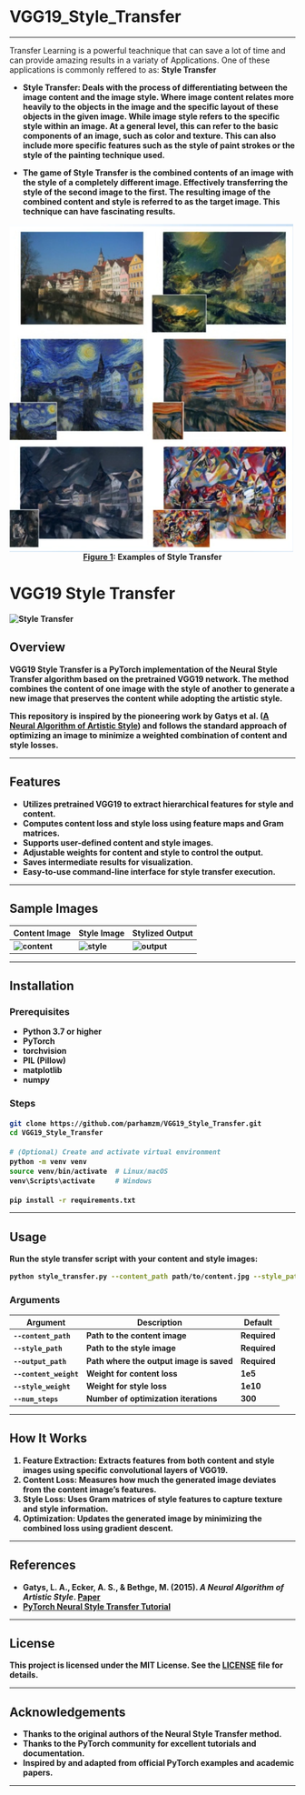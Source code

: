 # VGG19_Style_Transfer


---------------------------------------------------
Transfer Learning is a powerful teachnique that can save a lot of time and can provide amazing results in a variaty of Applications. One of these applications is commonly reffered to as: <b>Style Transfer<b>
  
  
- Style Transfer: Deals with the process of differentiating between the image content and the image style. Where image content relates more heavily to the objects in the image and the specific layout of these objects in the given image. While image style refers to the specific style within an image. At a general level, this can refer to the basic components of an image, such as color and texture. This can also include more specific features such as the style of paint strokes or the style of the painting technique used.
  
- The game of Style Transfer is the combined contents of an image with the style of a completely different image. Effectively transferring the style of the second image to the first. The resulting image of the combined content and style is referred to as the target image. This technique can have fascinating results.


<img src="images/style_transfer.png" style="width:500px;height:250;" align="center">
  
<caption><center> <u><b>Figure 1</u></b>: Examples of Style Transfer <br> </center></caption>










# VGG19 Style Transfer

![Style Transfer](examples/output_example.jpg)

## Overview

**VGG19 Style Transfer** is a PyTorch implementation of the Neural Style Transfer algorithm based on the pretrained **VGG19** network. The method combines the **content** of one image with the **style** of another to generate a new image that preserves the content while adopting the artistic style.

This repository is inspired by the pioneering work by Gatys et al. ([A Neural Algorithm of Artistic Style](https://arxiv.org/abs/1508.06576)) and follows the standard approach of optimizing an image to minimize a weighted combination of content and style losses.

---

## Features

- Utilizes pretrained VGG19 to extract hierarchical features for style and content.
- Computes content loss and style loss using feature maps and Gram matrices.
- Supports user-defined content and style images.
- Adjustable weights for content and style to control the output.
- Saves intermediate results for visualization.
- Easy-to-use command-line interface for style transfer execution.

---

## Sample Images

| Content Image                | Style Image                   | Stylized Output               |
|-----------------------------|------------------------------|------------------------------|
| ![content](examples/content.jpg) | ![style](examples/style.jpg) | ![output](examples/output.jpg) |

---

## Installation

### Prerequisites

- Python 3.7 or higher
- PyTorch
- torchvision
- PIL (Pillow)
- matplotlib
- numpy

### Steps

```bash
git clone https://github.com/parhamzm/VGG19_Style_Transfer.git
cd VGG19_Style_Transfer

# (Optional) Create and activate virtual environment
python -m venv venv
source venv/bin/activate  # Linux/macOS
venv\Scripts\activate     # Windows

pip install -r requirements.txt
```

---

## Usage

Run the style transfer script with your content and style images:

```bash
python style_transfer.py --content_path path/to/content.jpg --style_path path/to/style.jpg --output_path output.jpg --content_weight 1e5 --style_weight 1e10 --num_steps 300
```

### Arguments

| Argument         | Description                            | Default   |
|------------------|------------------------------------|-----------|
| `--content_path` | Path to the content image            | Required  |
| `--style_path`   | Path to the style image              | Required  |
| `--output_path`  | Path where the output image is saved | Required  |
| `--content_weight` | Weight for content loss              | 1e5       |
| `--style_weight` | Weight for style loss                | 1e10      |
| `--num_steps`    | Number of optimization iterations    | 300       |

---

## How It Works

1. **Feature Extraction**: Extracts features from both content and style images using specific convolutional layers of VGG19.
2. **Content Loss**: Measures how much the generated image deviates from the content image’s features.
3. **Style Loss**: Uses Gram matrices of style features to capture texture and style information.
4. **Optimization**: Updates the generated image by minimizing the combined loss using gradient descent.

---

## References

- Gatys, L. A., Ecker, A. S., & Bethge, M. (2015). *A Neural Algorithm of Artistic Style*. [Paper](https://arxiv.org/abs/1508.06576)
- [PyTorch Neural Style Transfer Tutorial](https://pytorch.org/tutorials/advanced/neural_style_tutorial.html)

---

## License

This project is licensed under the **MIT License**. See the [LICENSE](LICENSE) file for details.

---

## Acknowledgements

- Thanks to the original authors of the Neural Style Transfer method.
- Thanks to the PyTorch community for excellent tutorials and documentation.
- Inspired by and adapted from official PyTorch examples and academic papers.

---
